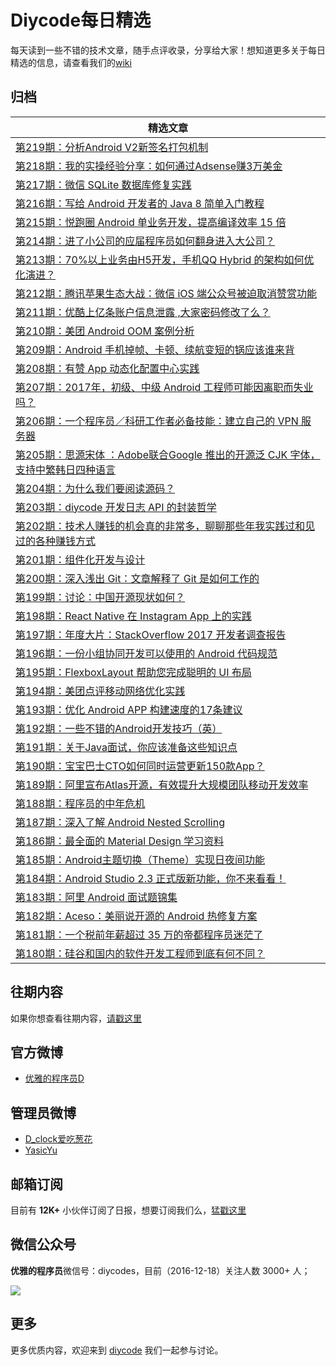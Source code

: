 # Diycode每日精选

每天读到一些不错的技术文章，随手点评收录，分享给大家！想知道更多关于每日精选的信息，请查看我们的[wiki](https://github.com/DiyCodes/code_news/wiki)

## 归档

|	精选文章	|
| -------- |
| [第219期：分析Android V2新签名打包机制](/dialy_news/2017/04/第219期：分析Android%20V2新签名打包机制.md) |
| [第218期：我的实操经验分享：如何通过Adsense赚3万美金](/dialy_news/2017/04/第218期：我的实操经验分享：如何通过Adsense赚3万美金.md) |
| [第217期：微信 SQLite 数据库修复实践](/dialy_news/2017/04/第217期：微信%20SQLite%20数据库修复实践.md) |
| [第216期：写给 Android 开发者的 Java 8 简单入门教程](/dialy_news/2017/04/第216期：写给%20Android%20开发者的%20Java%208%20简单入门教程.md) |
| [第215期：悦跑圈 Android 单业务开发，提高编译效率 15 倍](/dialy_news/2017/04/第215期：悦跑圈%20Android%20单业务开发，提高编译效率%2015%20倍.md) |
| [第214期：进了小公司的应届程序员如何翻身进入大公司？](/dialy_news/2017/04/第214期：进了小公司的应届程序员如何翻身进入大公司？.md) |
| [第213期：70%以上业务由H5开发，手机QQ Hybrid 的架构如何优化演进？](/dialy_news/2017/04/第213期：70%25以上业务由H5开发，手机QQ%20Hybrid%20的架构如何优化演进？.md) |
| [第212期：腾讯苹果生态大战：微信 iOS 端公众号被迫取消赞赏功能](/dialy_news/2017/04/第212期：腾讯苹果生态大战：微信%20iOS%20端公众号被迫取消赞赏功能.md) |
| [第211期：优酷上亿条账户信息泄露 ,大家密码修改了么？](/dialy_news/2017/04/第211期：优酷上亿条账户信息泄露%20%2C大家密码修改了么？.md) |
| [第210期：美团 Android OOM 案例分析](/dialy_news/2017/04/第210期：美团%20Android%20OOM%20案例分析.md) |
| [第209期：Android 手机掉帧、卡顿、续航变短的锅应该谁来背](/dialy_news/2017/04/第209期：Android%20手机掉帧、卡顿、续航变短的锅应该谁来背.md) |
| [第208期：有赞 App 动态化配置中心实践](/dialy_news/2017/04/第208期：有赞%20App%20动态化配置中心实践.md) |
| [第207期：2017年，初级、中级 Android 工程师可能因离职而失业吗？](dialy_news/2017/04/第207期：2017年，初级、中级%20Android%20工程师可能因离职而失业吗？.md) |
| [第206期：一个程序员／科研工作者必备技能：建立自己的 VPN 服务器](dialy_news/2017/04/第206期：一个程序员／科研工作者必备技能：建立自己的%20VPN%20服务器.md) |
| [第205期：思源宋体 ：Adobe联合Google 推出的开源泛 CJK 字体，支持中繁韩日四种语言](dialy_news/2017/04/第205期：思源宋体%20：Adobe联合Google%20推出的开源泛%20CJK%20字体，支持中繁韩日四种语言.md) |
| [第204期：为什么我们要阅读源码？](dialy_news/2017/04/第204期：为什么我们要阅读源码？.md) |
| [第203期：diycode 开发日志 API 的封装哲学](dialy_news/2017/04/第203期：diycode%20开发日志%20API%20的封装哲学.md) |
| [第202期：技术人赚钱的机会真的非常多，聊聊那些年我实践过和见过的各种赚钱方式](dialy_news/2017/03/第202期：技术人赚钱的机会真的非常多，聊聊那些年我实践过和见过的各种赚钱方式.md) |
| [第201期：组件化开发与设计](dialy_news/2017/03/第201期：组件化开发与设计.md) |
| [第200期：深入浅出 Git：文章解释了 Git 是如何工作的](dialy_news/2017/03/第200期：深入浅出%20Git：文章解释了%20Git%20是如何工作的%20.md) |
| [第199期：讨论：中国开源现状如何？](dialy_news/2017/03/第199期：讨论：中国开源现状如何？.md) |
| [第198期：React Native 在 Instagram App 上的实践](dialy_news/2017/03/第198期：React%20Native%20在%20Instagram%20App%20上的实践.md) |
| [第197期：年度大片：StackOverflow 2017 开发者调查报告](dialy_news/2017/03/第197期：年度大片：Stack%20Overflow%202017%20开发者调查报告.md) |
| [第196期：一份小组协同开发可以使用的 Android 代码规范 ](dialy_news/2017/03/第196期：一份小组协同开发可以使用的%20Android%20代码规范%20.md) |
| [第195期：FlexboxLayout 帮助您完成聪明的 UI 布局](dialy_news/2017/03/第195期：FlexboxLayout%20帮助您完成聪明的%20UI%20布局.md) |
| [第194期：美团点评移动网络优化实践](dialy_news/2017/03/第194期：美团点评移动网络优化实践.md) |
| [第193期：优化 Android APP 构建速度的17条建议](dialy_news/2017/03/第193期：优化%20Android%20APP%20构建速度的17条建议.md) |
| [第192期：一些不错的Android开发技巧（英）](dialy_news/2017/03/第192期：一些不错的Android开发技巧（英）.md) |
| [第191期：关于Java面试，你应该准备这些知识点](dialy_news/2017/03/第191期：关于Java面试，你应该准备这些知识点.md) |
| [第190期：宝宝巴士CTO如何同时运营更新150款App？](dialy_news/2017/03/第190期：宝宝巴士CTO如何同时运营更新150款App？.md) 	|
| [第189期：阿里宣布Atlas开源，有效提升大规模团队移动开发效率](dialy_news/2017/03/第189期：阿里宣布Atlas开源，有效提升大规模团队移动开发效率.md)|
| [第188期：程序员的中年危机](dialy_news/2017/03/第188期：程序员的中年危机.md)|
| [第187期：深入了解 Android Nested Scrolling](dialy_news/2017/03/第187期：深入了解%20Android%20Nested%20Scrolling%20.md)|
| [第186期：最全面的 Material Design 学习资料](dialy_news/2017/03/第186期：最全面的%20Material%20Design%20学习资料.md)|
| [第185期：Android主题切换（Theme）实现日夜间功能](dialy_news/2017/03/第185期：Android主题切换（Theme）实现日夜间功能.md) |
| [第184期：Android Studio 2.3 正式版新功能，你不来看看！](dialy_news/2017/03/第184期：Android%20Studio%202.3%20正式版新功能，你不来看看！.md) |
| [第183期：阿里 Android 面试题锦集](dialy_news/2017/03/第183期：阿里%20Android%20面试题锦集.md) |
| [第182期：Aceso：美丽说开源的 Android 热修复方案](dialy_news/2017/03/第182期：Aceso：美丽说开源的%20Android%20热修复方案.md) |
| [第181期：一个税前年薪超过 35 万的帝都程序员迷茫了](dialy_news/2017/03/第181期：一个税前年薪超过%2035%20万的帝都程序员迷茫了.md) |
| [第180期：硅谷和国内的软件开发工程师到底有何不同？](dialy_news/2017/03/第180期：硅谷和国内的软件开发工程师到底有何不同？.md) |

## 往期内容

如果你想查看往期内容，[请戳这里](dialy_news/)

## 官方微博

- [优雅的程序员D](http://weibo.com/u/5891258264?topnav=1&wvr=6&topsug=1&is_all=1)

## 管理员微博

- [D_clock爱吃葱花](http://weibo.com/2480694892/profile?rightmod=1&wvr=6&mod=personinfo&is_all=1)
- [YasicYu](http://weibo.com/3917305697/profile?rightmod=1&wvr=6&mod=personinfo&is_all=1)

## 邮箱订阅

目前有 **12K+** 小伙伴订阅了日报，想要订阅我们么，[猛戳这里](http://list.qq.com/cgi-bin/qf_invite?id=d469993d2c888e971c0fbb2309c4d84256968386b126b967)

## 微信公众号

**优雅的程序员**微信号：diycodes，目前（2016-12-18）关注人数 3000+ 人；

![](http://diycode.b0.upaiyun.com/photo/2016/f031fc25263f7294711038efa72ae579.jpg)

## 更多

更多优质内容，欢迎来到 [diycode](http://diycode.cc/) 我们一起参与讨论。
